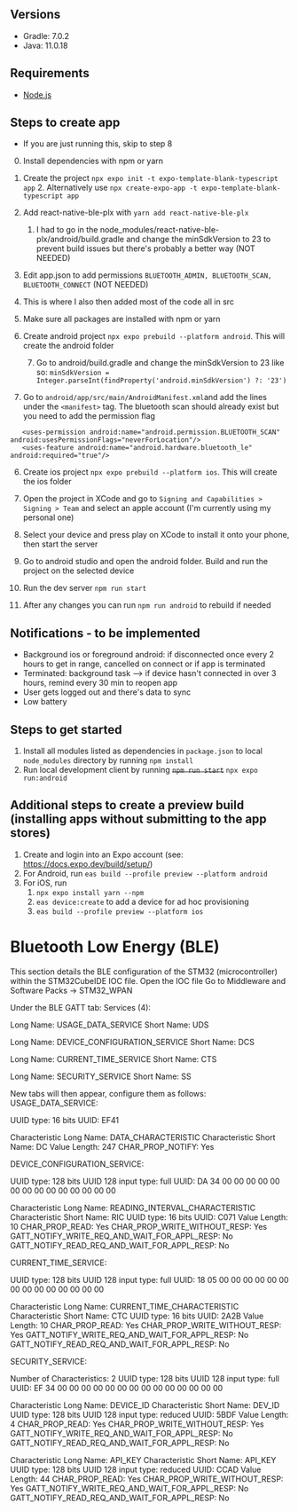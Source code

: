 ## Versions

- Gradle: 7.0.2
- Java: 11.0.18

## Requirements

- [Node.js](https://nodejs.org)

## Steps to create app

- If you are just running this, skip to step 8

0. Install dependencies with npm or yarn
1. Create the project `npx expo init -t expo-template-blank-typescript app`
   2. Alternatively use `npx create-expo-app -t expo-template-blank-typescript app`
3. Add react-native-ble-plx with `yarn add react-native-ble-plx`
   1. I had to go in the node_modules/react-native-ble-plx/android/build.gradle and change the minSdkVersion to 23 to prevent build issues but there's probably a better way (NOT NEEDED)
4. Edit app.json to add permissions `BLUETOOTH_ADMIN, BLUETOOTH_SCAN, BLUETOOTH_CONNECT` (NOT NEEDED)
5. This is where I also then added most of the code all in src
6. Make sure all packages are installed with npm or yarn
7. Create android project `npx expo prebuild --platform android`. This will create the android folder
   
   7. Go to android/build.gradle and change the minSdkVersion to 23 like so: ```minSdkVersion = Integer.parseInt(findProperty('android.minSdkVersion') ?: '23')```
8. Go to `android/app/src/main/AndroidManifest.xml`and add the lines under the `<manifest>` tag. The bluetooth scan should already exist but you need to add the permission flag

```
   <uses-permission android:name="android.permission.BLUETOOTH_SCAN" android:usesPermissionFlags="neverForLocation"/>
   <uses-feature android:name="android.hardware.bluetooth_le" android:required="true"/>
```

6. Create ios project `npx expo prebuild --platform ios`. This will create the ios folder
7. Open the project in XCode and go to `Signing and Capabilities > Signing > Team` and select an apple account (I'm currently using my personal one)
8. Select your device and press play on XCode to install it onto your phone, then start the server

1. Go to android studio and open the android folder. Build and run the project on the selected device
1. Run the dev server `npm run start`
1. After any changes you can run `npm run android` to rebuild if needed


## Notifications - to be implemented
* Background ios or foreground android: if disconnected once every 2 hours to get in range, cancelled on connect or if app is terminated
* Terminated: background task --> if device hasn't connected in over 3 hours, remind every 30 min to reopen app
* User gets logged out and there's data to sync
* Low battery

## Steps to get started

1. Install all modules listed as dependencies in `package.json` to local `node_modules` directory by running `npm install`
1. Run local development client by running ~~`npm run start`~~ `npx expo run:android`

## Additional steps to create a preview build (installing apps without submitting to the app stores)

1. Create and login into an Expo account (see: https://docs.expo.dev/build/setup/)
1. For Android, run `eas build --profile preview --platform android`
1. For iOS, run
    1. `npx expo install yarn --npm`
    1. `eas device:create` to add a device for ad hoc provisioning
    1. `eas build --profile preview --platform ios`

# Bluetooth Low Energy (BLE)
This section details the BLE configuration of the STM32 (microcontroller) within the STM32CubeIDE IOC file.
Open the IOC file
Go to Middleware and Software Packs -> STM32_WPAN

Under the BLE GATT tab:
Services (4):

Long Name: USAGE_DATA_SERVICE
Short Name: UDS

Long Name: DEVICE_CONFIGURATION_SERVICE
Short Name: DCS

Long Name: CURRENT_TIME_SERVICE
Short Name: CTS

Long Name: SECURITY_SERVICE
Short Name: SS

New tabs will then appear, configure them as follows:
USAGE_DATA_SERVICE:

UUID type: 16 bits
UUID: EF41

Characteristic Long Name: DATA_CHARACTERISTIC
Characteristic Short Name: DC
Value Length: 247
CHAR_PROP_NOTIFY: Yes

DEVICE_CONFIGURATION_SERVICE:

UUID type: 128 bits
UUID 128 input type: full
UUID: DA 34 00 00 00 00 00 00 00 00 00 00 00 00 00 00

Characteristic Long Name: READING_INTERVAL_CHARACTERISTIC
Characteristic Short Name: RIC
UUID type: 16 bits
UUID: C071
Value Length: 10
CHAR_PROP_READ: Yes
CHAR_PROP_WRITE_WITHOUT_RESP: Yes
GATT_NOTIFY_WRITE_REQ_AND_WAIT_FOR_APPL_RESP: No
GATT_NOTIFY_READ_REQ_AND_WAIT_FOR_APPL_RESP: No

CURRENT_TIME_SERVICE:

UUID type: 128 bits
UUID 128 input type: full
UUID: 18 05 00 00 00 00 00 00 00 00 00 00 00 00 00 00

Characteristic Long Name: CURRENT_TIME_CHARACTERISTIC
Characteristic Short Name: CTC
UUID type: 16 bits
UUID: 2A2B
Value Length: 10
CHAR_PROP_READ: Yes
CHAR_PROP_WRITE_WITHOUT_RESP: Yes
GATT_NOTIFY_WRITE_REQ_AND_WAIT_FOR_APPL_RESP: No
GATT_NOTIFY_READ_REQ_AND_WAIT_FOR_APPL_RESP: No

SECURITY_SERVICE:

Number of Characteristics: 2
UUID type: 128 bits
UUID 128 input type: full
UUID: EF 34 00 00 00 00 00 00 00 00 00 00 00 00 00 00

Characteristic Long Name: DEVICE_ID
Characteristic Short Name: DEV_ID
UUID type: 128 bits
UUID 128 input type: reduced
UUID: 5BDF
Value Length: 4
CHAR_PROP_READ: Yes
CHAR_PROP_WRITE_WITHOUT_RESP: Yes
GATT_NOTIFY_WRITE_REQ_AND_WAIT_FOR_APPL_RESP: No
GATT_NOTIFY_READ_REQ_AND_WAIT_FOR_APPL_RESP: No

Characteristic Long Name: API_KEY
Characteristic Short Name: API_KEY
UUID type: 128 bits
UUID 128 input type: reduced
UUID: CCAD
Value Length: 44
CHAR_PROP_READ: Yes
CHAR_PROP_WRITE_WITHOUT_RESP: Yes
GATT_NOTIFY_WRITE_REQ_AND_WAIT_FOR_APPL_RESP: No
GATT_NOTIFY_READ_REQ_AND_WAIT_FOR_APPL_RESP: No
